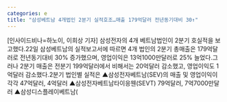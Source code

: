 ```yaml
---
categories: e
title: "삼성베트남 4개법인 2분기 실적호조…매출 179억달러 전년동기대비 30↑"
---
```

[인사이드비나=하노이, 이희상 기자] 삼성전자의 4개 베트남법인이 2분기 호실적을 보고했다.22일 삼성베트남의 실적보고서에 따르면 4개 법인의 2분기 총매출은 179억달러로 전년동기대비 30% 증가했으며, 영업이익은 13억1000만달러로 25% 늘었다.그러나 2분기 매출은 전분기 199억달러에서 비해서는 20억달러 감소했고, 영업이익도 1억달러 감소했다.2분기 법인별 실적은 ▲삼성전자베트남(SEV)의 매출 및 영업이익이 각각 47억달러, 4억달러 ▲삼성전자베트남타이응웬(SEVT) 79억달러, 7억7000만달러 ▲삼성디스플레이베트남(